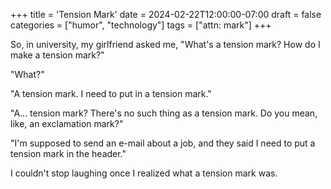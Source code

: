 +++
title = 'Tension Mark'
date = 2024-02-22T12:00:00-07:00
draft = false
categories = ["humor", "technology"]
tags = ["attn: mark"]
+++

So, in university, my girlfriend asked me, "What's a tension mark? How do I make a tension mark?"

"What?"

"A tension mark. I need to put in a tension mark."

"A... tension mark? There's no such thing as a tension mark. Do you mean, like, an exclamation mark?"

"I'm supposed to send an e-mail about a job, and they said I need to put a tension mark in the header."

I couldn't stop laughing once I realized what a tension mark was.